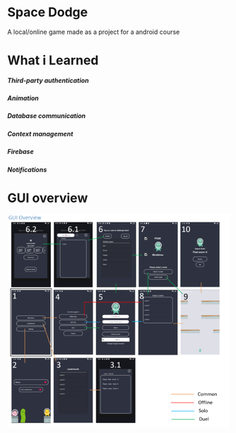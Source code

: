 # Space Dodge
A local/online game made as a project for a android course
# What i Learned
##### Third-party authentication
##### Animation
##### Database communication
##### Context management
##### Firebase
##### Notifications

# GUI overview
![](images/Screenshot%20from%202020-02-29%2020-05-49.png)
